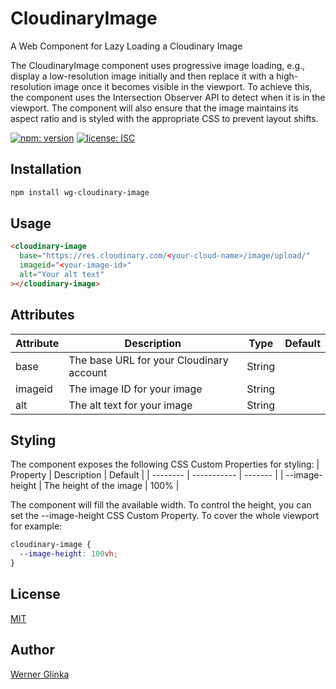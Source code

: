 # CloudinaryImage
A Web Component for Lazy Loading a Cloudinary Image

The CloudinaryImage component uses progressive image loading, e.g., display a low-resolution image initially and then replace it with a high-resolution image once it becomes visible in the viewport. To achieve this, the component uses the Intersection Observer API to detect when it is in the viewport. The component will also ensure that the image maintains its aspect ratio and is styled with the appropriate CSS to prevent layout shifts.

[![npm: version][npm-badge]][npm-url]
[![license: ISC][license-badge]][license-url]

## Installation
```bash
npm install wg-cloudinary-image
```
## Usage
```html
<cloudinary-image
  base="https://res.cloudinary.com/<your-cloud-name>/image/upload/"
  imageid="<your-image-id>"
  alt="Your alt text"
></cloudinary-image>
```
  ## Attributes
  | Attribute | Description | Type | Default |
  | --------- | ----------- | ---- | ------- |
  | base | The base URL for your Cloudinary account | String | |
  | imageid | The image ID for your image | String | |
  | alt | The alt text for your image | String | |

  ## Styling
  The component exposes the following CSS Custom Properties for styling:
  | Property | Description | Default |
  | -------- | ----------- | ------- |
  | --image-height | The height of the image | 100% |

  The component will fill the available width. To control the height, you can set the --image-height CSS Custom Property. To cover the whole viewport for example:
  ```css
  cloudinary-image {
    --image-height: 100vh;
  }
  ```

  ## License
  [MIT](https://github.com/wernerglinka/cloudinaryImage/blob/main/LICENSE)

  ## Author
  [Werner Glinka](werner@glinka.co)

[npm-badge]: https://img.shields.io/npm/v/cloudinaryimage.svg
[npm-url]: https://www.npmjs.com/package/cloudinaryimage
[license-badge]: https://img.shields.io/github/license/wernerglinka/cloudinaryImage
[license-url]: LICENSE
